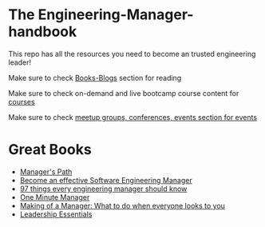 # The Engineering-Manager-handbook

This repo has all the resources you need to become an trusted engineering leader!

Make sure to check [Books-Blogs](https://github.com/snehac-miner/engineering-management-handbook/blob/main/Books-Blogs.md) section for reading

Make sure to check on-demand and live bootcamp course content for [courses](https://github.com/snehac-miner/engineering-management-handbook/blob/main/Courses-Bootcamps.md) 

Make sure to check [meetup groups, conferences, events section for events](https://github.com/snehac-miner/engineering-management-handbook/blob/main/Groups-Communities-Events.md)


# Great Books


-  [Manager's Path](https://www.oreilly.com/library/view/the-managers-path/9781491973882/)
-  [Become an effective Software Engineering Manager](https://learning.oreilly.com/library/view/become-an-effective/9781680507867/)
-  [97 things every engineering manager should know](https://learning.oreilly.com/library/view/97-things-every/9781492050896/)
-  [One Minute Manager](https://www.amazon.com/New-One-Minute-Manager/dp/0008128049/ref=asc_df_0008128049/?tag=hyprod-20&linkCode=df0&hvadid=241920322233&hvpos=&hvnetw=g&hvrand=5809114163817140692&hvpone=&hvptwo=&hvqmt=&hvdev=c&hvdvcmdl=&hvlocint=&hvlocphy=9032185&hvtargid=pla-465421882029&psc=1&mcid=97f6542c95823b3880fcd56c8f4ddfab&gclid=Cj0KCQiAw6yuBhDrARIsACf94RUDHkQdlvbt1tXBCxn-_8RxO9Fbhb19bPg3_60DjgDuCu9ANmVmM8waAkUXEALw_wcB)
-  [Making of a Manager: What to do when everyone looks to you](https://www.amazon.com/The-Making-of-Manager-audiobook/dp/B07NGSZGFG/ref=sr_1_1?hvadid=534608070444&hvdev=c&hvlocphy=9032185&hvnetw=g&hvqmt=e&hvrand=2926364920894016520&hvtargid=kwd-881657103273&hydadcr=3436_9960954&keywords=making+of+a+manager+julie+zhuo&qid=1707867126&sr=8-1)
-  [Leadership Essentials](https://learning.oreilly.com/live-events/new-engineering-manager-bootcamp/0636920089320/0790145074639/)


